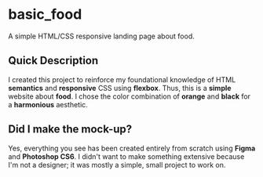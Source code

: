# basic_food
A simple HTML/CSS responsive landing page about food.


## Quick Description
I created this project to reinforce my foundational knowledge of HTML **semantics** and **responsive** CSS using **flexbox**. Thus, this is a **simple** website about **food**. I chose the color combination of **orange** and **black** for a **harmonious** aesthetic.

## Did I make the mock-up?
Yes, everything you see has been created entirely from scratch using **Figma** and **Photoshop CS6**. I didn't want to make something extensive because I'm not a designer; it was mostly a simple, small project to work on.